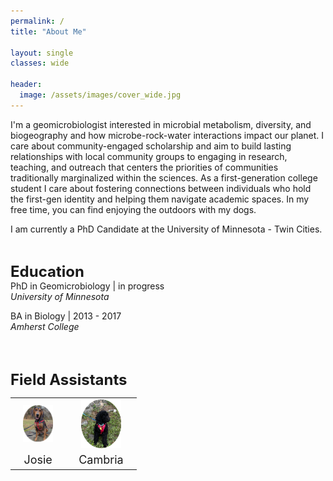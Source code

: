 ```yaml
---
permalink: /
title: "About Me"

layout: single
classes: wide

header:
  image: /assets/images/cover_wide.jpg
---
```

  
I'm a geomicrobiologist interested in microbial metabolism, diversity, and biogeography and how microbe-rock-water interactions impact our planet. I care about community-engaged scholarship and aim to build lasting relationships with local community groups to engaging in research, teaching, and outreach that centers the priorities of communities traditionally marginalized within the sciences. As a first-generation college student I care about fostering connections between individuals who hold the first-gen identity and helping them navigate academic spaces. In my free time, you can find enjoying the outdoors with my dogs.

I am currently a PhD Candidate at the University of Minnesota - Twin Cities. 

<br>

__<font size = "5" >Education</font>__  
PhD in Geomicrobiology     |     in progress  
*University of Minnesota* 
  
BA in Biology              |      2013 - 2017  
*Amherst College*

<br>
<br>

__<font size = "5" >Field Assistants</font>__  
<table style="width: 40%">
<tbody>
  <tr>
    <td class="tg-0lax" style="text-align: center;" ><img src="/assets/images/josie_round.png" alt="" width="65%"></td>
    <td class="tg-0lax" style="text-align: center;" ><img src="/assets/images/cam_round.png" alt="" width="65%"></td>
  </tr>
  <tr>
    <td class="tg-0lax" style="font-size: large;text-align: center;" >Josie</td>
    <td class="tg-0lax" style="font-size: large;text-align: center;">Cambria</td>
  </tr>

